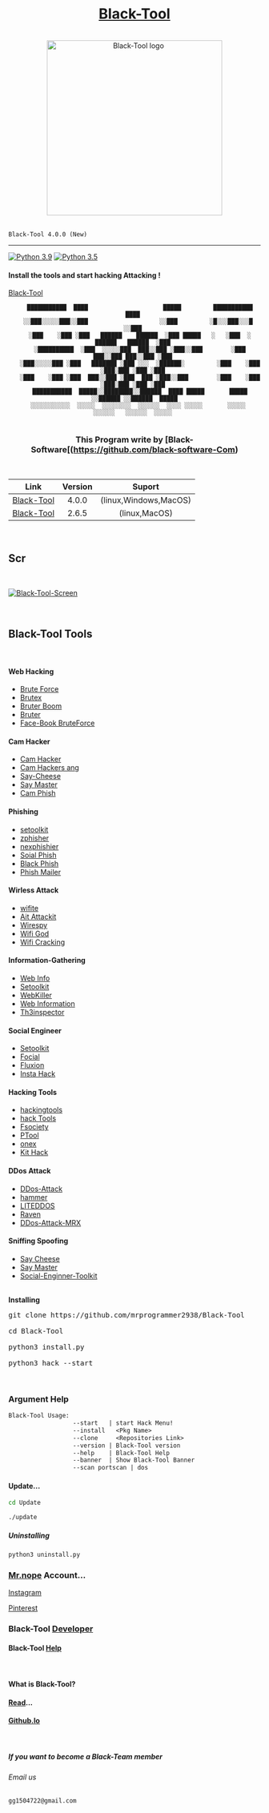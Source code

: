 <!--
Black-Tool v4.0.0
Developer: Sina Meysami
Github: https://github.com/mrprogrammer2938
Instagram: https://instagram.com/mrprogrammer2938
Pinterest: https://www.pinterest.com/mrprogrammer2938
-->
<center>

# [Black-Tool](https://github.com/mrprogrammer2938)
</center>

<br>
<!--
Black-Tool v4.0.0
-->
<link rel='icon' href='https://github.com/mrprogrammer2938/Black-Tool/blob/master/Scr/Black_Tool_Logo.png'>
<center>
<a href="https://mrprogrammer2938.github.io/Black-Tool" target="_blank">
  <img src="https://github.com/mrprogrammer2938/Black-Tool/blob/master/Scr/Black_Tool_Logo.png" width="350" alt="Black-Tool logo">
  </a>
</center><br>


```Black-Tool 4.0.0 (New)```
<hr>

[![Python 3.9](https://img.shields.io/badge/Python-3.9-yellow.svg)](https://www.python.org/downloads/)   [![Python 3.5](https://img.shields.io/static/v1?label=python&message=3.5&color=red)](https://www.python.org/downloads/)

#### Install the tools and start hacking Attacking !

[Black-Tool](https://github.com/mrprogrammer2938/Black-Tool) 
<br>
<center>

``` 
   ███████████  ████                     █████         ███████████                   ████ 
  ░░███░░░░░███░░███                    ░░███         ░█░░░███░░░█                  ░░███ 
   ░███    ░███ ░███   ██████    ██████  ░███ █████   ░   ░███  ░   ██████   ██████  ░███ 
   ░██████████  ░███  ░░░░░███  ███░░███ ░███░░███        ░███     ███░░███ ███░░███ ░███ 
   ░███░░░░░███ ░███   ███████ ░███ ░░░  ░██████░         ░███    ░███ ░███░███ ░███ ░███ 
   ░███    ░███ ░███  ███░░███ ░███  ███ ░███░░███        ░███    ░███ ░███░███ ░███ ░███ 
   ███████████  █████░░████████░░██████  ████ █████       █████   ░░██████ ░░██████  █████
  ░░░░░░░░░░░  ░░░░░  ░░░░░░░░  ░░░░░░  ░░░░ ░░░░░       ░░░░░     ░░░░░░   ░░░░░░  ░░░░░ 
                                                                                        
```
</center>
<center>

### This Program write by [Black-Software[(https://github.com/black-software-Com)
<br>

Link | Version | Suport 
:----:|:-------:|:------:
[Black-Tool](https://github.com/mrprogrammer2938/Black-Tool) | 4.0.0 | (linux,Windows,MacOS)
[Black-Tool](https://github.com/Black-Tool/Black-Tool) | 2.6.5 | (linux,MacOS)
<br>
</center>

## Scr
<br>

[![Black-Tool-Screen](https://user-images.githubusercontent.com/78996423/132674185-03d48566-aefe-4039-ae91-a4bfa3374ad6.jpeg)](https://github.com/mrprogrammer2938/Black-Tool)

<br>

## Black-Tool Tools
<br>

#### Web Hacking
- [Brute Force](https://github.com/mrprogrammer2938/Brute-Force)
- [Brutex](https://github.com/1N3/BruteX)
- [Bruter Boom](https://github.com/Oseid/FaceBoom)
- [Bruter](https://github.com/AzizKpln/Bruter19)
- [Face-Book BruteForce](https://github.com/IAmBlackHacker/Facebook-BruteForce)

#### Cam Hacker
- [Cam Hacker](https://github.com/mrprogrammer2938/Cam-Hackers)
- [Cam Hackers ang](https://github.com/AngelSecurityTeam/Cam-Hackers)
- [Say-Cheese](https://github.com/keralahackers/saycheese)
- [Say Master](https://github.com/joshkar/SayMaster)
- [Cam Phish](https://github.com/techchipnet/CamPhish)

#### Phishing
- [setoolkit](https://github.com/trustedsec/social-engineer-toolkit)
- [zphisher](https://github.com/htr-tech/zphishe)
- [nexphishier](https://github.com/htr-tech/nexphisher)
- [Soial Phish](https://github.com/xHak9x/SocialPhish)
- [Black Phish](https://github.com/iinc0gnit0/BlackPhish)
- [Phish Mailer](https://github.com/BiZken/PhishMailer)

#### Wirless Attack
- [wifite](https://github.com/derv82/wifite)
- [Ait Attackit](https://github.com/JoyGhoshs/Airattackit)
- [Wirespy](https://github.com/AresS32/wirespy)
- [Wifi God](https://github.com/waseem-sajjad/WifiGod)
- [Wifi Cracking](https://github.com/brannondorsey/wifi-cracking)

#### Information-Gathering
- [Web Info](https://github.com/mrprogrammer2938/Web-Info)
- [Setoolkit](https://github.com/trustedsec/social-engineer-toolkit)
- [WebKiller](https://github.com/ultrasecurity/webkiller)
- [Web Information](https://github.com/zahidin/web-information-gathering)
- [Th3inspector](https://github.com/Moham3dRiahi/Th3inspector)

#### Social Engineer
- [Setoolkit](https://github.com/trustedsec/social-engineer-toolkit)
- [Focial](https://github.com/v2-dev/awesome-social-engineering)
- [Fluxion](https://github.com/FluxionNetwork/fluxion)
- [Insta Hack](https://github.com/fuck3erboy/instahack)

#### Hacking Tools
- [hackingtools](https://github.com/mrprogrammer2938/hackingtools)
- [hack Tools](https://github.com/Z4nzu/hackingtool)
- [Fsociety](https://github.com/Manisso/fsociety)
- [PTool](https://github.com/mrprogrammer2938/PTool)
- [onex](https://github.com/rajkumardusad/onex)
- [Kit Hack](https://github.com/AdrMXR/KitHack)

#### DDos Attack
- [DDos-Attack](https://github.com/mrprogrammer2938/DDos-Attack)
- [hammer](https://github.com/cyweb/hammer)
- [LITEDDOS](https://github.com/4L13299/LITEDDOS)
- [Raven](https://github.com/Taguar258/Raven-Storm)
- [DDos-Attack-MRX](https://github.com/Ha3MrX/DDos-Attack)

#### Sniffing Spoofing
- [Say Cheese](https://github.com/hangetzzu/saycheese)
- [Say Master](https://github.com/joshkar/SayMaster)
- [Social-Enginner-Toolkit](https://github.com/trustedsec/social-engineer-toolkit)
<br><br>

**Installing**

<pre title="Installing">
git clone https://github.com/mrprogrammer2938/Black-Tool

cd Black-Tool

python3 install.py

python3 hack --start
</pre>
<br>

### Argument Help
``` txt 
Black-Tool Usage:
                  --start   | start Hack Menu!
                  --install   <Pkg Name>
                  --clone     <Repositories Link>
                  --version | Black-Tool version
                  --help    | Black-Tool Help
                  --banner  | Show Black-Tool Banner
                  --scan portscan | dos
```

#### Update...
``` bash
cd Update

./update
```

##### Uninstalling
``` sh
python3 uninstall.py
```

### [Mr.nope](https://github.com/mrprogrammer2938) Account...

[Instagram](https://instagram.com/programmer2938)

[Pinterest](https://www.pinterest.com/mrprogrammer2938)
<br>

### Black-Tool [Developer](https://github.com/mrprogrammer2938/Black-Tool/tree/master/Developer)

#### Black-Tool [Help](https://github.com/mrprogrammer2938/Black-Tool/tree/master/Help)
<br>

#### What is Black-Tool?

#### [Read](https://github.com/mrprogrammer2938/Black-Tool-Read)...

#### [Github.Io](https://mrprogrammer2938.github.io/Black-Tool)
<br>

##### If you want to become a Black-Team member
###### Email us

``` txt
gg1504722@gmail.com
```
<br>
